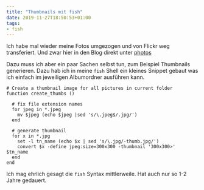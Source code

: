 ```yaml
---
title: "Thumbnails mit fish"
date: 2019-11-27T18:50:53+01:00
tags:
- fish
---
```


Ich habe mal wieder meine Fotos umgezogen und von Flickr weg transferiert.
Und zwar hier in den Blog direkt unter [photos](/photos)

Dazu muss ich aber ein paar Sachen selbst tun, zum Beispiel Thumbnails
generieren. Dazu hab ich in meine `fish` Shell ein kleines Snippet gebaut was
ich einfach im jeweiligen Albumordner ausführen kann.

```
# Create a thumbnail image for all pictures in current folder
function create_thumbs ()

  # fix file extension names
  for jpeg in *.jpeg
    mv $jpeg (echo $jpeg |sed 's/\.jpeg$/.jpg/')
  end

  # generate thumbnail
  for x in *.jpg
    set -l tn_name (echo $x | sed 's/\.jpg/-thumb.jpg/')
    convert $x -define jpeg:size=300x300 -thumbnail '300x300>' $tn_name
  end
end
```

Ich mag ehrlich gesagt die `fish` Syntax mittlerweile. Hat auch nur so 1-2
Jahre gedauert.
